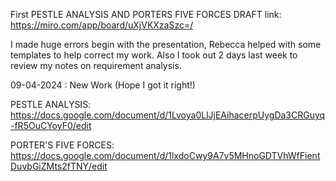 First PESTLE ANALYSIS AND PORTERS FIVE FORCES DRAFT link: https://miro.com/app/board/uXjVKXzaSzc=/

I made huge errors begin with the presentation, Rebecca helped with some templates to help correct my work. Also I took out 2 days last week to review my notes on requirement analysis. 


09-04-2024 : New Work (Hope I got it right!)

PESTLE ANALYSIS: https://docs.google.com/document/d/1Lvoya0LlJjEAihacerpUygDa3CRGuyq-fR5OuCYoyF0/edit

PORTER'S FIVE FORCES: https://docs.google.com/document/d/1lxdoCwy9A7v5MHnoGDTVhWfFientDuvbGiZMts2fTNY/edit

